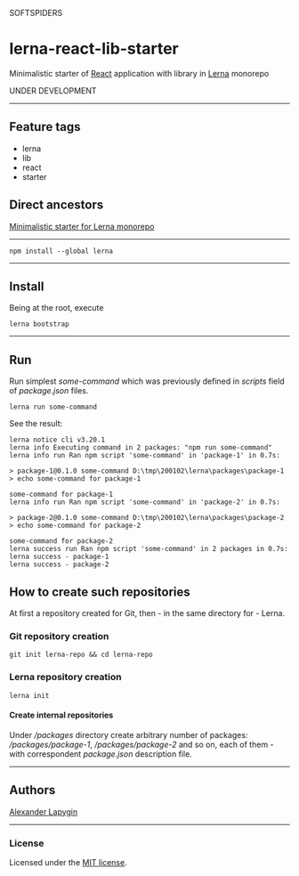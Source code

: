 SOFTSPIDERS

# lerna-react-lib-starter

Minimalistic starter of [React](https://reactjs.org/) application with library in [Lerna](https://lerna.js.org/) monorepo

UNDER DEVELOPMENT

---

## Feature tags

- lerna
- lib
- react
- starter

## Direct ancestors

[Minimalistic starter for Lerna monorepo](https://github.com/softspiders/lerna)

---

```
npm install --global lerna
```
---

## Install

Being at the root, execute

```
lerna bootstrap
```

---

## Run

Run simplest *some-command* which was previously defined in *scripts* field of *package.json* files.

```
lerna run some-command
```

See the result:

```
lerna notice cli v3.20.1
lerna info Executing command in 2 packages: "npm run some-command"
lerna info run Ran npm script 'some-command' in 'package-1' in 0.7s:

> package-1@0.1.0 some-command D:\tmp\200102\lerna\packages\package-1
> echo some-command for package-1

some-command for package-1
lerna info run Ran npm script 'some-command' in 'package-2' in 0.7s:

> package-2@0.1.0 some-command D:\tmp\200102\lerna\packages\package-2
> echo some-command for package-2

some-command for package-2
lerna success run Ran npm script 'some-command' in 2 packages in 0.7s:
lerna success - package-1
lerna success - package-2

```

## How to create such repositories

At first a repository created for Git, then - in the same directory for - Lerna.

### Git repository creation

```
git init lerna-repo && cd lerna-repo
```

### Lerna repository creation

```
lerna init
```

#### Create internal repositories

Under */packages* directory create arbitrary number of packages: */packages/package-1*, */packages/package-2* and so
on, each of them - with correspondent *package.json* description file.

---


## Authors

[Alexander Lapygin](https://github.com/AlexanderLapygin)

---

### License

Licensed under the [MIT license](./LICENSE). 

